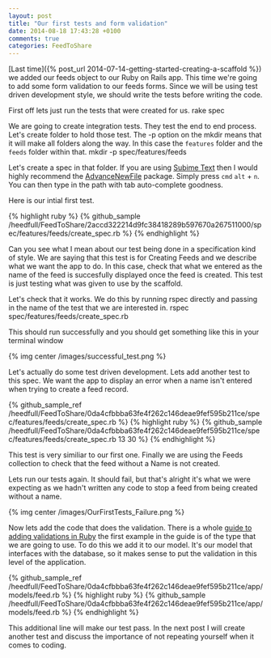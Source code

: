 ```yaml
---
layout: post
title: "Our first tests and form validation"
date: 2014-08-18 17:43:28 +0100
comments: true
categories: FeedToShare
---
```

[Last time]({% post_url 2014-07-14-getting-started-creating-a-scaffold %}) we added our feeds object to our Ruby on Rails app. This time we're going to add some form validation to our feeds forms. Since we will be using test driven development style, we should write the tests before writing the code.
<!--More-->
First off lets just run the tests that were created for us.
	rake spec

We are going to create integration tests. They test the end to end process. Let's create folder to hold those test. The -p option on the mkdir means that it will make all folders along the way. In this case the ```features``` folder and the ```feeds``` folder within that.
	mkdir -p spec/features/feeds

Let's create a spec in that folder. If you are using [Subime Text](http://www.sublimetext.com/) then I would highly recommend the [AdvanceNewFile](https://github.com/skuroda/Sublime-AdvancedNewFile) package. Simply press ```cmd``` ```alt``` + ```n```. You can then type in the path with tab auto-complete goodness.

Here is our intial first test.

{% highlight ruby %}
{% github_sample /heedfull/FeedToShare/2accd322214d9fc38418289b597670a267511000/spec/features/feeds/create_spec.rb %}
{% endhighlight %}

Can you see what I mean about our test being done in a specification kind of style.
We are saying that this test is for Creating Feeds and we describe what we want the app to do. In this case, check that what we entered as the name of the feed is succesfully displayed once the feed is created. This test is just testing what was given to use by the scaffold.

Let's check that it works. We do this by running rspec directly and passing in the name of the test that we are interested in.
	rspec spec/features/feeds/create_spec.rb

This should run successfully and you should get something like this in your terminal window

{% img center /images/successful_test.png %}

Let's actually do some test driven development. Lets add another test to this spec. We want the app to display an error when a name isn't entered when trying to create a feed record.

{% github_sample_ref /heedfull/FeedToShare/0da4cfbbba63fe4f262c146deae9fef595b211ce/spec/features/feeds/create_spec.rb %}
{% highlight ruby %}
{% github_sample /heedfull/FeedToShare/0da4cfbbba63fe4f262c146deae9fef595b211ce/spec/features/feeds/create_spec.rb 13 30 %}
{% endhighlight %}

This test is very similiar to our first one. Finally we are using the Feeds collection to check that the feed without a Name is not created.

Lets run our tests again. It should fail, but that's alright it's what we were expecting as we hadn't written any code to stop a feed from being created without a name.

{% img center /images/OurFirstTests_Failure.png %}

Now lets add the code that does the validation. There is a whole [guide to adding validations in Ruby](http://guides.rubyonrails.org/active_record_validations.html) the first example in the guide is of the type that we are going to use. To do this we add it to our model. It's our model that interfaces with the database, so it makes sense to put the validation in this level of the application.

{% github_sample_ref /heedfull/FeedToShare/0da4cfbbba63fe4f262c146deae9fef595b211ce/app/models/feed.rb %}
{% highlight ruby %}
{% github_sample /heedfull/FeedToShare/0da4cfbbba63fe4f262c146deae9fef595b211ce/app/models/feed.rb %}
{% endhighlight %}

This additional line will make our test pass. In the next post I will create another test and discuss the importance of not repeating yourself when it comes to coding.
